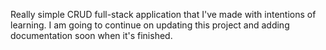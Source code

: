 Really simple CRUD full-stack application that I've made with intentions of learning. I am going to continue on updating this project and adding documentation soon when it's finished.
